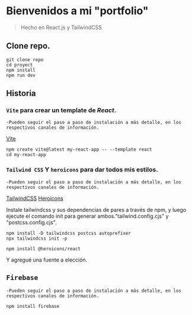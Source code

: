 # Bienvenidos a mi "portfolio"
> Hecho en React.js y TailwindCSS 
## Clone repo.
```
git clone repo
cd proyect
npm install
npm run dev

```
## Historia

    
### `Vite` para crear un template de *React*.
    -Pueden seguir el paso a paso de instalación a más detalle, en los respectivos canales de información.
[Vite](https://vitejs.dev/guide/)
```
npm create vite@latest my-react-app -- --template react
cd my-react-app

```

### `Tailwind CSS` Y `heroicons` para dar todos mis estilos.

    -Pueden seguir el paso a paso de instalación a más detalle, en los respectivos canales de información.
[TailwindCSS](https://tailwindcss.com/docs/guides/vite)
[Heroicons](https://github.com/tailwindlabs/heroicons)

Instale tailwindcss y sus dependencias de pares a través de npm, y luego ejecute el comando init para generar ambos."tailwind.config.cjs" y "postcss.config.cjs".

```
npm install -D tailwindcss postcss autoprefixer
npx tailwindcss init -p

npm install @heroicons/react

```
Y agregué una fuente a elección.

## `Firebase`
    -Pueden seguir el paso a paso de instalación a más detalle, en los respectivos canales de información.
`npm install firebase`



